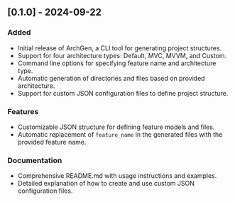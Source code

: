 ## [0.1.0] - 2024-09-22

### Added
- Initial release of ArchGen, a CLI tool for generating project structures.
- Support for four architecture types: Default, MVC, MVVM, and Custom.
- Command line options for specifying feature name and architecture type.
- Automatic generation of directories and files based on provided architecture.
- Support for custom JSON configuration files to define project structure.

### Features
- Customizable JSON structure for defining feature models and files.
- Automatic replacement of `feature_name` in the generated files with the provided feature name.

### Documentation
- Comprehensive README.md with usage instructions and examples.
- Detailed explanation of how to create and use custom JSON configuration files.
